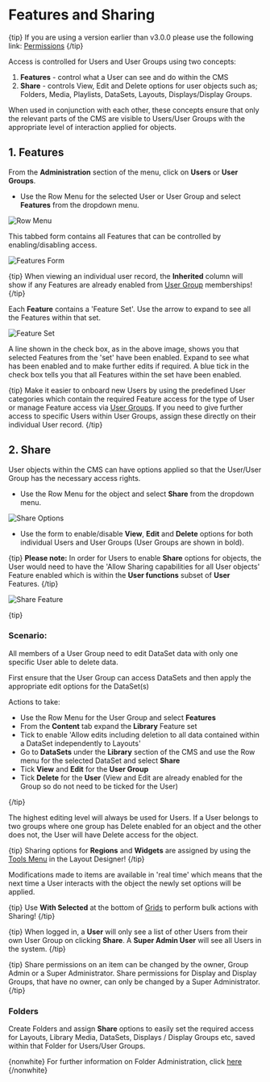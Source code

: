 <!--toc=users-->

# Features and Sharing

{tip}
If you are using a version earlier than v3.0.0 please use the following link: [Permissions](users_permissions.html)
{/tip}

Access is controlled for Users and User Groups using two concepts:

1. **Features** - control what a User can see and do within the CMS
2. **Share** - controls View, Edit and Delete options for user objects such as; Folders, Media, Playlists, DataSets, Layouts, Displays/Display Groups.

When used in conjunction with each other, these concepts ensure that only the relevant parts of the CMS are visible to Users/User Groups with the appropriate level of interaction applied for objects.

## 1. Features

From the **Administration** section of the menu, click on **Users** or **User Groups**. 

- Use the Row Menu for the selected User or User Group and select **Features** from the dropdown menu.

![Row Menu](img/v3_users_features_row_menu.png)

This tabbed form contains all Features that can be controlled by enabling/disabling access.

![Features Form](img/v3_users_features.png)

{tip}
When viewing an individual user record, the **Inherited** column will show if any Features are already enabled from [User Group](users_groups.html) memberships!
{/tip}

Each **Feature** contains a 'Feature Set'. Use the arrow to expand to see all the Features within that set.

![Feature Set](img/v3_users_feature_set.png)

A line shown in the check box, as in the above image, shows you that selected Features from the 'set' have been enabled. Expand to see what has been enabled and to make further edits if required. A blue tick in the check box tells you that all Features within the set have been enabled.

{tip}
Make it easier to onboard new Users by using the predefined User categories which contain the required Feature access for the type of User or manage Feature access via [User Groups](https://xibo.org.uk/manual/en/users_groups.html). If you need to give further access to specific Users within User Groups, assign these directly on their individual User record.
{/tip}

## 2. Share

User objects within the CMS can have options applied so that the User/User Group has the necessary access rights.

- Use the Row Menu for the object and select **Share** from the dropdown menu.

![Share Options](img/v3_users_share_options.png)

- Use the form to enable/disable **View**, **Edit** and **Delete** options for both individual Users and User Groups (User Groups are shown in bold).

{tip}
**Please note:** In order for Users to enable **Share** options for objects, the User would need to have the 'Allow Sharing capabilities for all User objects' Feature enabled which is within the **User functions** subset of **User** Features.
{/tip}

![Share Feature](img/v3_users_share_option_feature.png)

{tip}

### Scenario:

All members of a User Group need to edit DataSet data with only one specific User able to delete data.

First ensure that the User Group can access DataSets and then apply the appropriate edit options for the DataSet(s)

Actions to take:

- Use the Row Menu for the User Group and select **Features**
- From the **Content** tab expand the **Library** Feature set
- Tick to enable  'Allow edits including deletion to all data contained within a DataSet independently to Layouts'
- Go to **DataSets** under the **Library** section of the CMS and use the Row menu for the selected DataSet and select **Share**
- Tick **View** and **Edit** for the **User Group**
- Tick **Delete** for the **User** (View and Edit are already enabled for the Group so do not need to be ticked for the User)

{/tip}

The highest editing level will always be used for Users. If a User belongs to two groups where one group has Delete enabled for an object and the other does not, the User will have Delete access for the object.

{tip}
Sharing options for **Regions** and **Widgets** are assigned by using the [Tools Menu](https://xibo.org.uk/manual/en/layouts_tools.html) in the Layout Designer!
{/tip}

Modifications made to items are available in 'real time' which means that the next time a User interacts with the object the newly set options will be applied.

{tip}
Use **With Selected** at the bottom of [Grids](tour_grids.html) to perform bulk actions with Sharing!
{/tip}

{tip}
When logged in, a **User** will only see a list of other Users from their own User Group on clicking **Share**. A **Super Admin User** will see all Users in the system.
{/tip}

{tip}
Share permissions on an item can be changed by the owner, Group Admin or a Super Administrator.
Share permissions for Display and Display Groups, that have no owner, can only be changed by a Super Administrator.
{/tip}

### Folders

Create Folders and assign **Share** options to easily set the required access for Layouts, Library Media, DataSets, Displays / Display Groups etc, saved within that Folder for Users/User Groups. 

{nonwhite}
For further information on Folder Administration, click [here](https://xibo.org.uk/docs/setup/folders-administration)
{/nonwhite}

